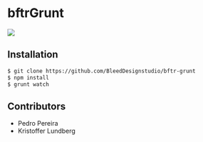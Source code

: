 # bftrGrunt

![](https://s4.postimg.org/667zpolnx/gfx_photo_dunst.jpg)

## Installation
``` sh
$ git clone https://github.com/BleedDesignstudio/bftr-grunt
$ npm install
$ grunt watch
```

## Contributors
- Pedro Pereira
- Kristoffer Lundberg
